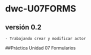 # dwc-U07FORMS
## versión 0.2
    - Trabajando crear y modificar actor
##Práctica Unidad 07 Formularios
